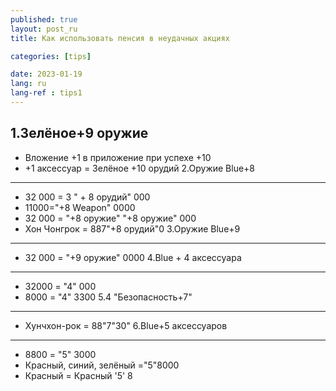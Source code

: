 ```yaml
---
published: true
layout: post_ru
title: Как использовать пенсия в неудачных акциях

categories: [tips]

date: 2023-01-19
lang: ru
lang-ref : tips1
---
```


1.Зелёное+9 оружие
------
- Вложение +1 в приложение при успехе +10
- +1 аксессуар = Зелёное +10 орудий
2.Оружие Blue+8
------
- 32 000 = 3 " + 8 орудий" 000
- 11000="+8 Weapon" 0000
- 32 000 = "+8 оружие" "+8 оружие" 000
- Хон Чонгрок = 887"+8 орудий"0
3.Оружие Blue+9
------
- 32 000 = "+9 оружие" 0000
4.Blue + 4 аксессуара
------
- 32000 = "4" 000
- 8000 = "4" 3300
5.4 "Безопасность+7"
------
- Хунчхон-рок = 88"7"30"
6.Blue+5 аксессуаров
------
- 8800 = "5" 3000
- Красный, синий, зелёный ="5"8000
- Красный = Красный '5' 8
